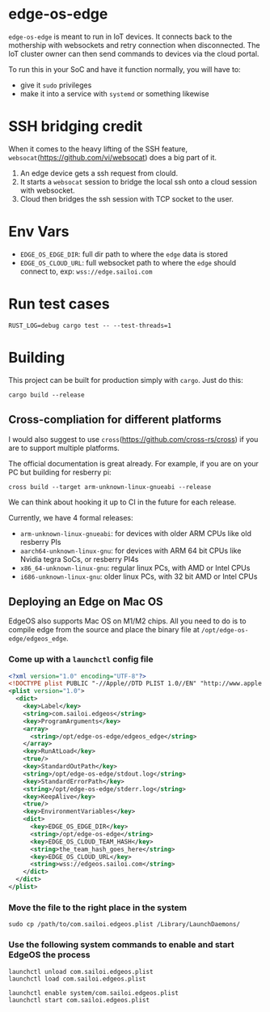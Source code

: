 # edge-os-edge

`edge-os-edge` is meant to run in IoT devices. It connects back to the mothership with websockets and retry connection when disconnected. The IoT cluster owner can then send commands to devices via the cloud portal.

To run this in your SoC and have it function normally, you will have to:
- give it `sudo` privileges
- make it into a service with `systemd` or something likewise

# SSH bridging credit

When it comes to the heavy lifting of the SSH feature, `websocat`(https://github.com/vi/websocat) does a big part of it.

1. An edge device gets a ssh request from clould.
2. It starts a `websocat` session to bridge the local ssh onto a cloud session with websocket.
3. Cloud then bridges the ssh session with TCP socket to the user. 

# Env Vars

- `EDGE_OS_EDGE_DIR`: full dir path to where the `edge` data is stored
- `EDGE_OS_CLOUD_URL`: full websocket path to where the `edge` should connect to, exp: `wss://edge.sailoi.com`

# Run test cases

```
RUST_LOG=debug cargo test -- --test-threads=1
```

# Building

This project can be built for production simply with `cargo`. Just do this:

```
cargo build --release
``` 

## Cross-compliation for different platforms

I would also suggest to use `cross`(https://github.com/cross-rs/cross) if you are to support multiple platforms.

The official documentation is great already. For example, if you are on your PC but building for resberry pi:

```
cross build --target arm-unknown-linux-gnueabi --release
```

We can think about hooking it up to CI in the future for each release.

Currently, we have 4 formal releases:

- `arm-unknown-linux-gnueabi`: for devices with older ARM CPUs like old resberry PIs
- `aarch64-unknown-linux-gnu`: for devices with ARM 64 bit CPUs like Nvidia tegra SoCs, or resberry PI4s
- `x86_64-unknown-linux-gnu`: regular linux PCs, with AMD or Intel CPUs
- `i686-unknown-linux-gnu`: older linux PCs, with 32 bit AMD or Intel CPUs

## Deploying an Edge on Mac OS

EdgeOS also supports Mac OS on M1/M2 chips. All you need to do is to compile edge from the source and place the binary file at `/opt/edge-os-edge/edgeos_edge`.

### Come up with a `launchctl` config file

```xml
<?xml version="1.0" encoding="UTF-8"?>
<!DOCTYPE plist PUBLIC "-//Apple//DTD PLIST 1.0//EN" "http://www.apple.com/DTDs/PropertyList-1.0.dtd">
<plist version="1.0">
  <dict>
    <key>Label</key>
    <string>com.sailoi.edgeos</string>
    <key>ProgramArguments</key>
    <array>
      <string>/opt/edge-os-edge/edgeos_edge</string>
    </array>
    <key>RunAtLoad</key>
    <true/>
    <key>StandardOutPath</key>
    <string>/opt/edge-os-edge/stdout.log</string>
    <key>StandardErrorPath</key>
    <string>/opt/edge-os-edge/stderr.log</string>
    <key>KeepAlive</key>
    <true/>
    <key>EnvironmentVariables</key>
    <dict>
      <key>EDGE_OS_EDGE_DIR</key>
      <string>/opt/edge-os-edge</string>
      <key>EDGE_OS_CLOUD_TEAM_HASH</key>
      <string>the_team_hash_goes_here</string>
      <key>EDGE_OS_CLOUD_URL</key>
      <string>wss://edgeos.sailoi.com</string>
    </dict>
  </dict>
</plist>
```

### Move the file to the right place in the system 

```
sudo cp /path/to/com.sailoi.edgeos.plist /Library/LaunchDaemons/
```

### Use the following system commands to enable and start EdgeOS the process

```
launchctl unload com.sailoi.edgeos.plist
launchctl load com.sailoi.edgeos.plist

launchctl enable system/com.sailoi.edgeos.plist
launchctl start com.sailoi.edgeos.plist
```
